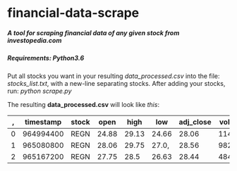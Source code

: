 # financial-data-scrape
##### A tool for scraping financial data of any given stock from investopedia.com
##### Requirements: Python3.6

Put all stocks you want in your resulting *data_processed.csv* into the file: *stocks_list.txt*, with a new-line separating stocks. 
After adding your stocks, run: *python scrape.py*

The resulting **data_processed.csv** will look like *this*:

,  |  timestamp  | stock| open | high | low | adj_close | volume
---|-------------|------|-------|-------|-------|-------|-------
0  | 964994400   | REGN | 24.88 | 29.13 | 24.66 | 28.06 | 114600
1  | 965080800   | REGN | 28.06 | 29.75 | 27.0, | 28.56 | 98200
2  | 965167200   | REGN | 27.75 | 28.5  | 26.63 | 28.44 | 48400     
